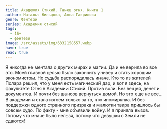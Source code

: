 ```yaml
---
title: Академия Стихий. Танец огня. Книга 1
author: Наталья Жильцова, Анна Гаврилова
genre: Фэнтези
series: Академия стихий
tags:
  - 16+
  - фэнтези
image: /src/assets/img/6332158557.webp
have: true
read: true
---
```

Я никогда не мечтала о других мирах и магии. Да и не верила во все это. Моей главной целью было закончить универ и стать хорошим экономистом. Но судьба распорядилась иначе. Кто то из жителей Полара решил, что у меня есть магический дар, и вот я здесь, на факультете Огня в Академии Стихий. Против воли. Без вещей, денег и документов. И почти без шансов вернуться домой. Но это еще не все… В академии я стала изгоем только за то, что иномирянка. И без поддержки одного странного призрака и малютки твира пришлось бы совсем худо. По факту - мне объявили войну. И я приняла вызов. Потому что иначе было нельзя, потому что девушки с Земли не сдаются!
